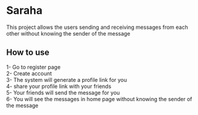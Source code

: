# Saraha
This project allows the users sending and receiving messages from each other without knowing the sender of the message</br>
## How to use</br>
1- Go to register page</br>
2- Create account</br>
3- The system will generate a profile link for you</br>
4- share your profile link with your friends</br>
5- Your friends will send the message for you</br>
6- You will see the messages in home page without knowing the sender of the message</br>
